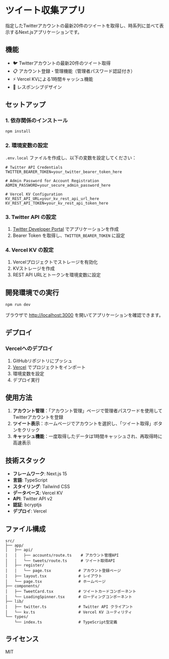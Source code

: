 # ツイート収集アプリ

指定したTwitterアカウントの最新20件のツイートを取得し、時系列に並べて表示するNext.jsアプリケーションです。

## 機能

- 🐦 Twitterアカウントの最新20件のツイート取得
- 📋 アカウント登録・管理機能（管理者パスワード認証付き）
- ⚡ Vercel KVによる1時間キャッシュ機能
- 📱 レスポンシブデザイン

## セットアップ

### 1. 依存関係のインストール

```bash
npm install
```

### 2. 環境変数の設定

`.env.local` ファイルを作成し、以下の変数を設定してください：

```env
# Twitter API Credentials
TWITTER_BEARER_TOKEN=your_twitter_bearer_token_here

# Admin Password for Account Registration
ADMIN_PASSWORD=your_secure_admin_password_here

# Vercel KV Configuration
KV_REST_API_URL=your_kv_rest_api_url_here
KV_REST_API_TOKEN=your_kv_rest_api_token_here
```

### 3. Twitter API の設定

1. [Twitter Developer Portal](https://developer.twitter.com/) でアプリケーションを作成
2. Bearer Token を取得し、`TWITTER_BEARER_TOKEN` に設定

### 4. Vercel KV の設定

1. Vercelプロジェクトでストレージを有効化
2. KVストレージを作成
3. REST API URLとトークンを環境変数に設定

## 開発環境での実行

```bash
npm run dev
```

ブラウザで [http://localhost:3000](http://localhost:3000) を開いてアプリケーションを確認できます。

## デプロイ

### Vercelへのデプロイ

1. GitHubリポジトリにプッシュ
2. [Vercel](https://vercel.com) でプロジェクトをインポート
3. 環境変数を設定
4. デプロイ実行

## 使用方法

1. **アカウント管理**：「アカウント管理」ページで管理者パスワードを使用してTwitterアカウントを登録
2. **ツイート表示**：ホームページでアカウントを選択し、「ツイート取得」ボタンをクリック
3. **キャッシュ機能**：一度取得したデータは1時間キャッシュされ、再取得時に高速表示

## 技術スタック

- **フレームワーク**: Next.js 15
- **言語**: TypeScript
- **スタイリング**: Tailwind CSS
- **データベース**: Vercel KV
- **API**: Twitter API v2
- **認証**: bcryptjs
- **デプロイ**: Vercel

## ファイル構成

```
src/
├── app/
│   ├── api/
│   │   ├── accounts/route.ts    # アカウント管理API
│   │   └── tweets/route.ts      # ツイート取得API
│   ├── register/
│   │   └── page.tsx            # アカウント登録ページ
│   ├── layout.tsx              # レイアウト
│   └── page.tsx                # ホームページ
├── components/
│   ├── TweetCard.tsx           # ツイートカードコンポーネント
│   └── LoadingSpinner.tsx      # ローディングコンポーネント
├── lib/
│   ├── twitter.ts              # Twitter API クライアント
│   └── kv.ts                   # Vercel KV ユーティリティ
└── types/
    └── index.ts                # TypeScript型定義
```

## ライセンス

MIT
